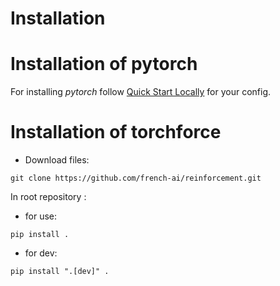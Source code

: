 Installation
============

# Installation of pytorch

For installing *pytorch* follow [Quick Start Locally](https://pytorch.org/) for your config.

# Installation of torchforce
- Download files:

```
git clone https://github.com/french-ai/reinforcement.git
```

In root repository :

* for use:
```
pip install .
```

* for dev:
```
pip install ".[dev]" .
```